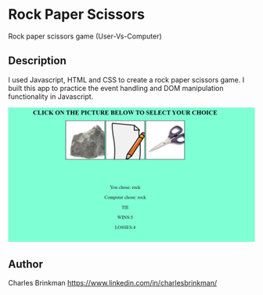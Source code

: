 # Rock Paper Scissors
Rock paper scissors game (User-Vs-Computer)
## Description
I used Javascript, HTML and CSS to create a rock paper scissors game.  I built this app to practice the event handling and DOM manipulation functionality in Javascript. 



<img src="rps_screenshot.png">

## Author

Charles Brinkman  https://www.linkedin.com/in/charlesbrinkman/